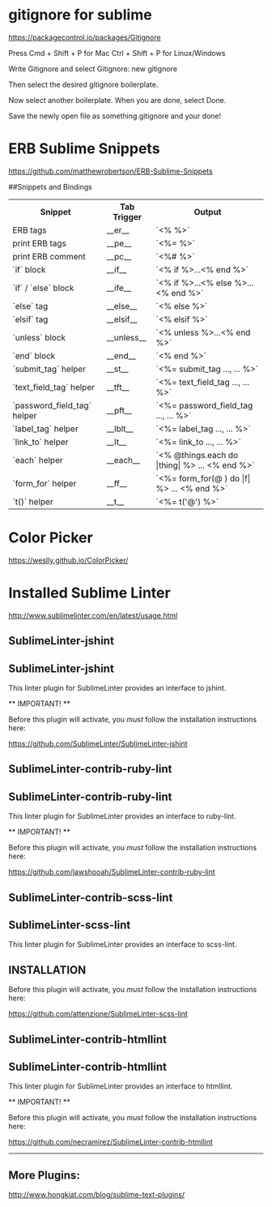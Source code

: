 # gitignore for sublime

https://packagecontrol.io/packages/Gitignore

Press Cmd + Shift + P for Mac
Ctrl + Shift + P for Linux/Windows

Write Gitignore and select Gitignore: new gitignore

Then select the desired gitignore boilerplate.

Now select another boilerplate. When you are done, select Done.

Save the newly open file as something.gitignore and your done!

# ERB Sublime Snippets

https://github.com/matthewrobertson/ERB-Sublime-Snippets

##Snippets and Bindings

<table>
  <tr>
    <th>Snippet</th>
    <th>Tab Trigger</th>
    <th>Output</th>
  </tr>
  <tr>
    <td>ERB tags</td>
    <td>__er__</td>
    <td>`<%  %>`</td>
  </tr>
  <tr>
    <td>print ERB tags</td>
    <td>__pe__</td>
    <td>`<%=  %>`</td>
  </tr>
  <tr>
    <td>print ERB comment</td>
    <td>__pc__</td>
    <td>`<%#  %>`</td>
  </tr>
  <tr>
    <td>`if` block</td>
    <td>__if__</td>
    <td>`<% if  %>...<% end %>`</td>
  </tr>
  <tr>
    <td>`if` / `else` block</td>
    <td>__ife__</td>
    <td>`<% if  %>...<% else %>...<% end %>`</td>
  </tr>
  <tr>
    <td>`else` tag</td>
    <td>__else__</td>
    <td>`<% else %>`</td>
  </tr>
  <tr>
    <td>`elsif` tag</td>
    <td>__elsif__</td>
    <td>`<% elsif %>`</td>
  </tr>
  <tr>
    <td>`unless` block</td>
    <td>__unless__</td>
    <td>`<% unless  %>...<% end %>`</td>
  </tr>
  <tr>
    <td>`end` block</td>
    <td>__end__</td>
    <td>`<% end %>`</td>
  </tr>
  <tr>
    <td>`submit_tag` helper</td>
    <td>__st__</td>
    <td>`<%= submit_tag ..., ... %>`</td>
  </tr>
  <tr>
    <td>`text_field_tag` helper</td>
    <td>__tft__</td>
    <td>`<%= text_field_tag ..., ... %>`</td>
  </tr>
  <tr>
    <td>`password_field_tag` helper</td>
    <td>__pft__</td>
    <td>`<%= password_field_tag ..., ... %>`</td>
  </tr>
  <tr>
    <td>`label_tag` helper</td>
    <td>__lblt__</td>
    <td>`<%= label_tag ..., ... %>`</td>
  </tr>
  <tr>
    <td>`link_to` helper</td>
    <td>__lt__</td>
    <td>`<%= link_to ..., ... %>`</td>
  </tr>
  <tr>
    <td>`each` helper</td>
    <td>__each__</td>
    <td>`<% @things.each do |thing| %> ... <% end %>`</td>
  </tr>
  <tr>
    <td>`form_for` helper</td>
    <td>__ff__</td>
    <td>`<%= form_for(@ ) do |f| %> ... <% end %>`</td>
  </tr>
  <tr>
    <td>`t()` helper</td>
    <td>__t__</td>
    <td>`<%= t('@') %>`</td>
  </tr>
<table>

# Color Picker

https://weslly.github.io/ColorPicker/



# Installed Sublime Linter

http://www.sublimelinter.com/en/latest/usage.html

SublimeLinter-jshint
--------------------

  SublimeLinter-jshint
  -------------------------------
  This linter plugin for SublimeLinter provides an interface to jshint.
  
  ** IMPORTANT! **
  
  Before this plugin will activate, you *must*
  follow the installation instructions here:
  
  https://github.com/SublimeLinter/SublimeLinter-jshint


SublimeLinter-contrib-ruby-lint
-------------------------------

  SublimeLinter-contrib-ruby-lint
  -------------------------------
  This linter plugin for SublimeLinter provides an interface to ruby-lint.
  
  ** IMPORTANT! **
  
  Before this plugin will activate, you *must*
  follow the installation instructions here:
  
  https://github.com/jawshooah/SublimeLinter-contrib-ruby-lint


SublimeLinter-contrib-scss-lint
-------------------------------

  SublimeLinter-scss-lint
  -------------------------------
  This linter plugin for SublimeLinter provides an interface to scss-lint.
  
  INSTALLATION
  ------------
  Before this plugin will activate, you *must* follow the installation
  instructions here:
  
  https://github.com/attenzione/SublimeLinter-scss-lint


SublimeLinter-contrib-htmllint
------------------------------

  SublimeLinter-contrib-htmllint
  -------------------------------
  This linter plugin for SublimeLinter provides an interface to htmllint.
  
  ** IMPORTANT! **
  
  Before this plugin will activate, you *must*
  follow the installation instructions here:
  
  https://github.com/necramirez/SublimeLinter-contrib-htmllint


----

## More Plugins:

http://www.hongkiat.com/blog/sublime-text-plugins/
